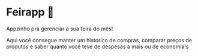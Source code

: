 # Feirapp 🛒

Appzinho pra gerenciar a sua feira do mês!

Aqui você consegue manter um historico de compras, comparar preços de produtos e saber quanto você teve de despesas a mais ou de economia!s